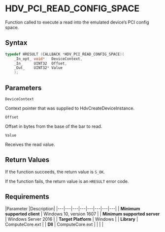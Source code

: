 # HDV_PCI_READ_CONFIG_SPACE

Function called to execute a read into the emulated device’s PCI config space.

## Syntax

```C++
typedef HRESULT (CALLBACK *HDV_PCI_READ_CONFIG_SPACE)(
    _In_opt_ void*   DeviceContext,
    _In_     UINT32  Offset,
    _Out_    UINT32* Value
    );
```

## Parameters

`DeviceContext` 

Context pointer that was supplied to HdvCreateDeviceInstance.

`Offset` 

Offset in bytes from the base of the bar to read.

`Value` 

Receives the read value.

## Return Values

If the function succeeds, the return value is `S_OK`.

If the function fails, the return value is an  `HRESULT` error code.

## Requirements

|Parameter     |Description|
|---|---|---|---|---|---|---|---| 
| **Minimum supported client** | Windows 10, version 1607 |
| **Minimum supported server** | Windows Server 2016 |
| **Target Platform** | Windows |
| **Library** | ComputeCore.ext |
| **Dll** | ComputeCore.ext |
|    |    | 